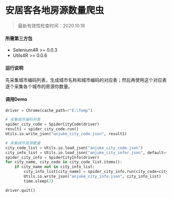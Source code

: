 # 安居客各地房源数量爬虫

> 最新有效性检查时间：2020.10.18

#### 所需第三方包

* Selenium4R >= 0.0.3
* Utils4R >= 0.0.6

#### 运行说明

先采集城市编码列表，生成城市名称和城市编码的对应表；然后再使用这个对应表逐个采集各个城市的房源你数量。

#### 调用Demo

```python
driver = Chrome(cache_path=r"E:\Temp")

# 采集城市编码列表
spider_city_code = SpiderCityCode(driver)
result1 = spider_city_code.run()
Utils.io.write_json("anjuke_city_code.json", result1)

# 采集城市房源数量
city_code_list = Utils.io.load_json("anjuke_city_code.json")
city_info_list = Utils.io.load_json("anjuke_city_infor.json", default={})
spider_city_info = SpiderCityInfo(driver)
for city_name, city_code in city_code_list.items():
    if city_name not in city_info_list:
        city_info_list[city_name] = spider_city_info.run(city_code=city_code)
        Utils.io.write_json("anjuke_city_info.json", city_info_list)
        time.sleep(2)

driver.quit()
```

